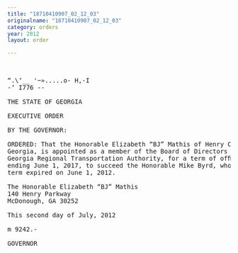 ```yaml
---
title: "18710410907_02_12_03"
originalname: "18710410907_02_12_03"
category: orders
year: 2012
layout: order

---
```

<pre>
    

“.\‘__ '~».....o- H,-I
-‘ I776 --

THE STATE OF GEORGIA

EXECUTIVE ORDER

BY THE GOVERNOR:

ORDERED: That the Honorable Elizabeth “BJ” Mathis of Henry County,
Georgia, is appointed as a member of the Board of Directors of the
Georgia Regional Transportation Authority, for a term of ofﬁce
ending June 1, 2017, to succeed the Honorable Mike Byrd, whose
term expired on June 1, 2012.

The Honorable Elizabeth “BJ” Mathis
140 Henry Parkway
McDonough, GA 30252

This second day of July, 2012

m 9242.-

GOVERNOR

</pre>
